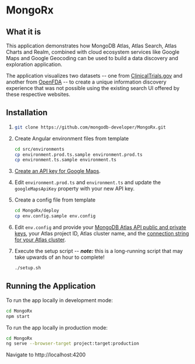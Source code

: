 # MongoRx

## What it is

This application demonstrates how MongoDB Atlas, Atlas Search, Atlas Charts and Realm, combined with cloud ecosystem services like Google Maps and Google Geocoding can be used to build a data discovery and exploration application.

The application visualizes two datasets -- one from [ClinicalTrials.gov](https://clinicaltrials.gov/) and another from [OpenFDA](https://open.fda.gov) -- to create a unique information discovery experience that was not possible using the existing search UI offered by these respective websites.

## Installation

1. ```bash
   git clone https://github.com/mongodb-developer/MongoRx.git
   ```

1. Create Angular environment files from template
   ```bash
   cd src/environments
   cp environment.prod.ts.sample environment.prod.ts
   cp environment.ts.sample environment.ts
   ```

1. [Create an API key for Google Maps](https://developers.google.com/maps/documentation/javascript/get-api-key).

1. Edit `environment.prod.ts` and `environment.ts` and update the `googleMapsApiKey` property with your new API key.

1. Create a config file from template
   ```bash
   cd MongoRx/deploy
   cp env.config.sample env.config
   ```

1. Edit `env.config` and provide your [MongoDB Atlas API public and private keys](https://docs.atlas.mongodb.com/configure-api-access/), your Atlas project ID, Atlas cluster name, and the [connection string for your Atlas cluster](https://docs.atlas.mongodb.com/connect-to-database-deployment/).

1. Execute the setup script -- _**note:**_ this is a long-running script that may take upwards of an hour to complete!
   ```bash
   ./setup.sh
   ```

## Running the Application

To run the app locally in development mode:
```bash
cd MongoRx
npm start
```

To run the app locally in production mode:
```bash
cd MongoRx
ng serve --browser-target project:target:production
```

Navigate to http://localhost:4200